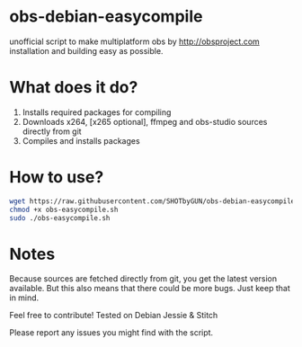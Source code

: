 # obs-debian-easycompile
unofficial script to make multiplatform obs by http://obsproject.com installation and building easy as possible.

# What does it do?

1. Installs required packages for compiling
2. Downloads x264, [x265 optional], ffmpeg and obs-studio sources directly from git
3. Compiles and installs packages


# How to use?

```bash
wget https://raw.githubusercontent.com/SHOTbyGUN/obs-debian-easycompile/master/obs-easycompile.sh
chmod +x obs-easycompile.sh
sudo ./obs-easycompile.sh
```

# Notes

Because sources are fetched directly from git, you get the latest version available.
But this also means that there could be more bugs. Just keep that in mind.

Feel free to contribute!
Tested on Debian Jessie & Stitch

Please report any issues you might find with the script.
